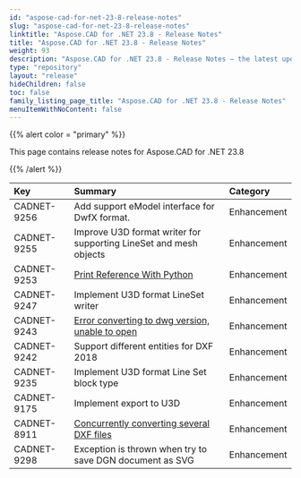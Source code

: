 ```yaml
---
id: "aspose-cad-for-net-23-8-release-notes"
slug: "aspose-cad-for-net-23-8-release-notes"
linktitle: "Aspose.CAD for .NET 23.8 - Release Notes"
title: "Aspose.CAD for .NET 23.8 - Release Notes"
weight: 93
description: "Aspose.CAD for .NET 23.8 - Release Notes – the latest updates and fixes."
type: "repository"
layout: "release"
hideChildren: false
toc: false
family_listing_page_title: "Aspose.CAD for .NET 23.8 - Release Notes"
menuItemWithNoContent: false
---
```


{{% alert color = "primary" %}}

This page contains release notes for Aspose.CAD for .NET 23.8

{{% /alert %}}


|**Key**|**Summary**|**Category**|
| :- | :- | :- |
| CADNET-9256 | Add support eModel interface for DwfX format. | Enhancement |
| CADNET-9255 | Improve U3D format writer for supporting LineSet and mesh objects | Enhancement |
| CADNET-9253 | [Print Reference With Python](https://forum.aspose.com/t/print-reference-with-python/268451) | Enhancement |
| CADNET-9247 | Implement U3D format LineSet writer | Enhancement |
| CADNET-9243 | [Error converting to dwg version, unable to open](https://forum.aspose.com/t/discovered-2-possible-bugs-in-aspose-cad/267986) | Enhancement |
| CADNET-9242 | Support different entities for DXF 2018 | Enhancement |
| CADNET-9235 | Implement U3D format Line Set block type | Enhancement |
| CADNET-9175 | Implement export to U3D | Enhancement |
| CADNET-8911 | [Concurrently converting several DXF files](https://forum.aspose.com/t/concurrently-converting-several-dxf-files/256447) | Enhancement |
| CADNET-9298 | Exception is thrown when try to save DGN document as SVG | Enhancement |
